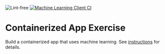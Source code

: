 ![Lint-free](https://github.com/nyu-software-engineering/containerized-app-exercise/actions/workflows/lint.yml/badge.svg)
[![Machine Learning Client CI](https://github.com/software-students-fall2024/4-containers-financiers/actions/workflows/ml-client.yml/badge.svg)](https://github.com/software-students-fall2024/4-containers-financiers/actions/workflows/ml-client.yml)


# Containerized App Exercise

Build a containerized app that uses machine learning. See [instructions](./instructions.md) for details.
